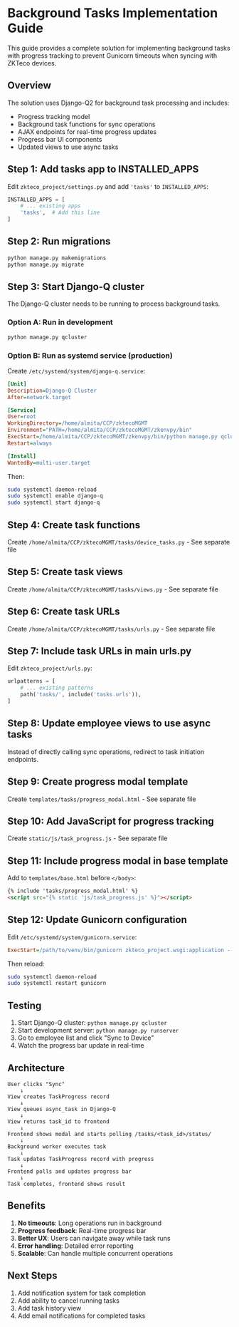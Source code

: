 # Background Tasks Implementation Guide

This guide provides a complete solution for implementing background tasks with progress tracking to prevent Gunicorn timeouts when syncing with ZKTeco devices.

## Overview

The solution uses Django-Q2 for background task processing and includes:
- Progress tracking model
- Background task functions for sync operations
- AJAX endpoints for real-time progress updates
- Progress bar UI components
- Updated views to use async tasks

## Step 1: Add tasks app to INSTALLED_APPS

Edit `zkteco_project/settings.py` and add `'tasks'` to `INSTALLED_APPS`:

```python
INSTALLED_APPS = [
    # ... existing apps
    'tasks',  # Add this line
]
```

## Step 2: Run migrations

```bash
python manage.py makemigrations
python manage.py migrate
```

## Step 3: Start Django-Q cluster

The Django-Q cluster needs to be running to process background tasks.

### Option A: Run in development

```bash
python manage.py qcluster
```

### Option B: Run as systemd service (production)

Create `/etc/systemd/system/django-q.service`:

```ini
[Unit]
Description=Django-Q Cluster
After=network.target

[Service]
User=root
WorkingDirectory=/home/almita/CCP/zktecoMGMT
Environment="PATH=/home/almita/CCP/zktecoMGMT/zkenvpy/bin"
ExecStart=/home/almita/CCP/zktecoMGMT/zkenvpy/bin/python manage.py qcluster
Restart=always

[Install]
WantedBy=multi-user.target
```

Then:
```bash
sudo systemctl daemon-reload
sudo systemctl enable django-q
sudo systemctl start django-q
```

## Step 4: Create task functions

Create `/home/almita/CCP/zktecoMGMT/tasks/device_tasks.py` - See separate file

## Step 5: Create task views

Create `/home/almita/CCP/zktecoMGMT/tasks/views.py` - See separate file

## Step 6: Create task URLs

Create `/home/almita/CCP/zktecoMGMT/tasks/urls.py` - See separate file

## Step 7: Include task URLs in main urls.py

Edit `zkteco_project/urls.py`:

```python
urlpatterns = [
    # ... existing patterns
    path('tasks/', include('tasks.urls')),
]
```

## Step 8: Update employee views to use async tasks

Instead of directly calling sync operations, redirect to task initiation endpoints.

## Step 9: Create progress modal template

Create `templates/tasks/progress_modal.html` - See separate file

## Step 10: Add JavaScript for progress tracking

Create `static/js/task_progress.js` - See separate file

## Step 11: Include progress modal in base template

Add to `templates/base.html` before `</body>`:

```html
{% include 'tasks/progress_modal.html' %}
<script src="{% static 'js/task_progress.js' %}"></script>
```

## Step 12: Update Gunicorn configuration

Edit `/etc/systemd/system/gunicorn.service`:

```ini
ExecStart=/path/to/venv/bin/gunicorn zkteco_project.wsgi:application --bind 0.0.0.0:8000 --timeout 120 --workers 3
```

Then reload:
```bash
sudo systemctl daemon-reload
sudo systemctl restart gunicorn
```

## Testing

1. Start Django-Q cluster: `python manage.py qcluster`
2. Start development server: `python manage.py runserver`
3. Go to employee list and click "Sync to Device"
4. Watch the progress bar update in real-time

## Architecture

```
User clicks "Sync"
    ↓
View creates TaskProgress record
    ↓
View queues async_task in Django-Q
    ↓
View returns task_id to frontend
    ↓
Frontend shows modal and starts polling /tasks/<task_id>/status/
    ↓
Background worker executes task
    ↓
Task updates TaskProgress record with progress
    ↓
Frontend polls and updates progress bar
    ↓
Task completes, frontend shows result
```

## Benefits

1. **No timeouts**: Long operations run in background
2. **Progress feedback**: Real-time progress bar
3. **Better UX**: Users can navigate away while task runs
4. **Error handling**: Detailed error reporting
5. **Scalable**: Can handle multiple concurrent operations

## Next Steps

1. Add notification system for task completion
2. Add ability to cancel running tasks
3. Add task history view
4. Add email notifications for completed tasks
